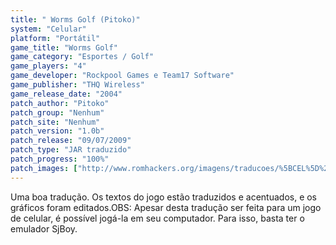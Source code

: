 ```yaml
---
title: " Worms Golf (Pitoko)"
system: "Celular"
platform: "Portátil"
game_title: "Worms Golf"
game_category: "Esportes / Golf"
game_players: "4"
game_developer: "Rockpool Games e Team17 Software"
game_publisher: "THQ Wireless"
game_release_date: "2004"
patch_author: "Pitoko"
patch_group: "Nenhum"
patch_site: "Nenhum"
patch_version: "1.0b"
patch_release: "09/07/2009"
patch_type: "JAR traduzido"
patch_progress: "100%"
patch_images: ["http://www.romhackers.org/imagens/traducoes/%5BCEL%5D%20Worms%20Golf%20-%20Pitoko%20-%201.png","http://www.romhackers.org/imagens/traducoes/%5BCEL%5D%20Worms%20Golf%20-%20Pitoko%20-%202.png","http://www.romhackers.org/imagens/traducoes/%5BCEL%5D%20Worms%20Golf%20-%20Pitoko%20-%203.png"]
---
```

Uma boa tradução. Os textos do jogo estão traduzidos e acentuados, e os gráficos foram editados.OBS: Apesar desta tradução ser feita para um jogo de celular, é possível jogá-la em seu computador. Para isso, basta ter o emulador SjBoy.